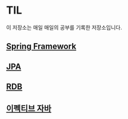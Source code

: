 # TIL

이 저장소는 매일 매일의 공부를 기록한 저장소입니다.

## [Spring Framework](./Spring/README.md)
## [JPA](./JPA/README.md)
## [RDB](./RDB/README.md)
## [이펙티브 자바](./이펙티브-자바/README.md)
